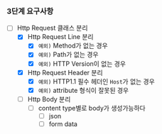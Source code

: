 ### 3단계 요구사항
- [ ] Http Request 클래스 분리
  - [x] Http Request Line 분리
    - [x] `예외)` Method가 없는 경우
    - [x] `예외)` Path가 없는 경우
    - [x] `예외)` HTTP Version이 없는 경우
  - [x] Http Request Header 분리
    - [x]  `예외)` HTTP1.1 필수 헤더인 `Host`가 없는 경우
    - [x] `예외)` attribute 형식이 잘못된 경우
  - [ ] Http Body 분리
    - [ ] content type별로 body가 생성가능하다
      - [ ] json
      - [ ] form data

